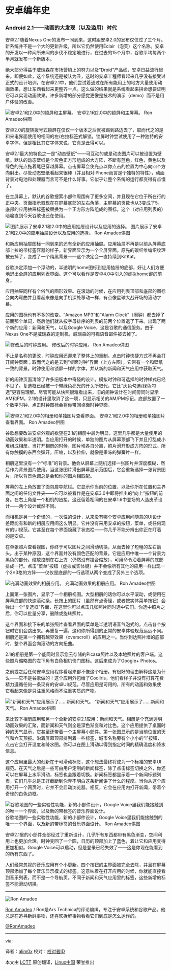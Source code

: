 安卓编年史
================================================================================
### Android 2.1——动画的大发现（以及滥用）时代 ###

安卓2.1随着Nexus One的发布一同到来，这时距安卓2.0的发布仅仅过了三个月。新系统并不是一个大的更新升级，所以它仍然使用Éclair（泡芙）这个名称。安卓的开发以一种闻所未闻的步伐不稳定地进行，在过去的15个月中，谷歌平均每两个半月就发布一个新版本。

绝大部分得益于威瑞森在市场营销上的努力以及“Droid”产品线，安卓日益流行起来。即便如此，这个系统还是被认为丑，这时的安卓工程师看起来几乎没有接受过正式的设计培训，在安卓2.1中，他们尝试着通过在所有能用上的地方大量使用动画效果，想让东西看起来更整齐一点。这么做的结果就是系统看起来拼命想要证明它可以实现动画效果。许多新增的部分感觉更像是技术的演示（demo）而不是用户体验的改善。

![安卓2.1和2.0中的锁屏和主屏幕。](http://cdn.arstechnica.net/wp-content/uploads/2014/01/21.png)
安卓2.1和2.0中的锁屏和主屏幕。
Ron Amadeo供图

安卓2.0的旋转拨号式锁屏在仅仅一个版本之后就被踢到路边去了，取而代之的是和来电界面使用的相同的左/右拉标签式解锁。锁屏时钟尝试使用了一种独特的安卓字体，但是相比其它字体来说，它真是丑得可以。

安卓2.1最大的特色之一是“动态壁纸”——可互动的或是动态图片可以被设置为壁纸。默认的动态壁纸是个灰色正方形组成的大方阵，不断有蓝色，红色，黄色以及绿色的光点拖着尾巴穿越屏幕。点击屏幕会使光点以你点击的位置为中心向四个方向射出。尽管动态壁纸看起来很棒（并且相对iPhone而言是个独特的特性），动画背景对电池和处理器而言可不是什么好事。它似乎让整个系统的运行都变得有点慢了。

在主屏幕上，默认的谷歌搜索小部件周围有了更多空间，并且现在它位于所在行的正中央。页面指示器现在在屏幕底部的左右角落，主屏幕的页数也从3变成了5。底部的应用抽屉标签被替换为一个正方形方阵组成的图标，这个（对应用列表的）暗喻直到今天谷歌也还在使用。

![图片展示了安卓2.1和2.0中的应用抽屉设计以及应用的选择。](http://cdn.arstechnica.net/wp-content/uploads/2014/01/21icons.png)
图片展示了安卓2.1和2.0中的应用抽屉设计以及应用的选择。
Ron Amadeo供图

和新应用抽屉图标一同到来的还有全新的应用抽屉。应用抽屉不再是以前从屏幕底部上拉的带标签容器的样子，新界面显示为一个全屏界面。原先的碳纤维编织纹理被去掉了，变成了一个纯黑背景——这个决定会一直持续到KitKat。

谷歌决定添加一个浮动的，半透明的home图标到应用抽屉的底部，好让人们方便地退出全屏的应用列表界面。这个可以看作是安卓4.0中引入的虚拟home键的前身。

应用抽屉同样有个俗气的图形效果。在滚动的时候，在应用列表顶部和底部的图标会向内弯曲并且看起来像是向手机深处移动一样，有点像星球大战开场的滚动字幕。

应用的图标也有不多的改变。“Amazon MP3”和“Alarm Clock”（闹钟）都去掉了前面那个单词，然后他们就从按字母排序的列表的前两个位置退了下来。出现了两个新的应用：新闻和天气，以及Google Voice，这是谷歌的通信服务。由于Nexus One不是威瑞森的定制机，威瑞森的可视语音邮件被去掉了。

![修改后的时钟应用。](http://cdn.arstechnica.net/wp-content/uploads/2014/01/clo2ck.png)
修改后的时钟应用。
Ron Amadeo供图

不止是名称的更改，时钟应用还迎来了整体上的重制。点击时钟快捷方式不再会打开闹钟页面；取而代之的是去到“桌面时钟”界面（上方左图），它带有一个和壁纸一致的背景。时钟使用和锁屏一样的字体，并从新的新闻和天气应用中获取天气。

新的闹钟页面清除了许多旧版本中奇怪的设计。模拟时钟和可选择的时钟样式已经不见了。复选框已经被一个带绿色亮光的开关所取代，它比“灰色勾选/绿色勾选”更容易理解。尽管可能从快照很难看出来，旧的闹钟设计在时间旁同时显示AM和PM。2.1的设计里取消了这一项，只显示相关的AM/PM标记。底部放置了一个数字时钟，点击时钟图标会将你带回桌面时钟界面。

![安卓2.1和2.0中的相册和单独图片查看界面。](http://cdn.arstechnica.net/wp-content/uploads/2014/01/gallery1.png)
安卓2.1和2.0中的相册和单独图片查看界面。
Ron Amadeo供图

谷歌想要改进安卓外观的欲望在2.1的相册中最为明显，这里几乎都是大量使用的动画效果和半透明。当应用打开的时候，单独的图片从屏幕顶部飞下并且打乱成小堆组成相册。当打开相册的时候，图片堆各自分离，照片滑开形成方阵的形式。所有你触摸的东西会弹开，压缩，以及拉伸，就像是果冻的弹簧片一样。

相册这里没有一个“标准”的背景。他会从屏幕上随机选择一张图片并深度模糊，然后作为背景图片使用。当这张图片滑出屏幕显示范围后，它会重新选择一张背景图片，所以背景色调总是会和你的图片相匹配。

屏幕的左上角放置了面包屑导航栏。它显示你当前的位置，以及你所在位置和主界面之间的任何文件夹——它可以被看作是在安卓3.0中即将推出的“向上”按钮的前身。在右上角是一个相机的链接，这还留着相同的在安卓1.6中登场的人造皮革设计——两个设计截然不同。

而相机是另一个奇怪的，一次性的设计，从来没有哪个安卓应用间随意的UI设计差距能有和新的相册应用间这么明显。它并没有采用安卓的按钮，菜单，或任何现有的UI规范。它甚至在每个界面隐藏了状态栏——你几乎不能分辨出你正在盯着的是安卓。

在单张照片查看视图，你终于可以图片之间滑动切换，从而去掉了短粗的左右箭头。出于某种原因，这个界面并没有颜色匹配的背景。它是应用中唯一一个背景为黑色的部分。缩放控制在右上方（仍然没有捏合缩放），可用命令沿着屏幕的底部排成一行。点击“菜单”按钮（虚拟或实体键）并不会像所有其他的应用一样出现一个2×3格的方阵——仅仅是底部的一行选项从两个变成了另外三个选项。

![充满动画效果的相册应用。](http://cdn.arstechnica.net/wp-content/uploads/2014/01/gallery2.png)
充满动画效果的相册应用。
Ron Amadeo供图

上面第一张图片，显示了一个相册视图。大型相册的话你可以水平滚动，或使用在屏幕底部的快速滚动条。长按上的图片（虽然有点奇怪，或者按实体菜单按钮）会弹出一个“复选框”界面，在这里你可以点击几张照片同时选中它们。你选中照片之后，你可以批量分享，删除或旋转照片。

这个界面和接下来的单张照片查看界面的菜单是半透明语音气泡式的，点击各个按钮时它们会跳出来。再重复一遍，这和你所得到的正常的安卓体验规范远远不同。相册还是第一个拥有越界效果（overscroll）的应用之一。当你到达照片墙的底部时，整个界面会向滚动的方向扭曲。

2.1的相册是第一个能同时显示您云存储的Picasa照片以及本地照片的客户端。这些照片缩略图的左下角有白色相机快门图标。这后来成为了Google+ Photos。

之前或之后任何安卓应用程序看起来都不像这个相册。有很好的理由解释这是为什么——它不是谷歌做的！这个应用外包给了Cooliris，他们看样子并没有打算花费精力遵循任何一条现有的安卓UI规范。尽管应用是可用的，所有的动画和效果使它看起来像是只注重风格而不注重实质的产物。

![“新闻和天气”应用展示了……新闻和天气。](http://cdn.arstechnica.net/wp-content/uploads/2014/01/newsandweather.png)
“新闻和天气”应用展示了……新闻和天气。
Ron Amadeo供图

来比较下相册应用和另一个全新的安卓2.1应用：新闻和天气。相册是个充满透明动画效果的汇聚，而新闻和天气则全是深色渐变和对比色。这个应用提供了桌面时钟的天气显示，它甚至还带着一个主屏幕小部件。第一张图显示的是当前位置的天气和六天预报。沿着屏幕顶部排列着一些标签，城市名称旁有个小小的“i”按钮，点击它会打开温度和降水图。你可以在图上滑动以得到指定时间的精确温度和降水信息。

这个应用里最大的创新在于可滑动标签，这个想法最终将成为一个标准的安卓UI规范。在天气之后是一些可由用户定制的新闻标签，除了点击标签切换之外，你还可以在屏幕上水平滑动，标签也会跟着切换。新闻标签都显示着一个新闻标题列表，它们几乎总是正好截断到你弄不明白这条新闻讲了什么的程度。当你从这个应用打开一个网页时，它并不会启动浏览器。相反，它会在应用内打开新闻，带着个奇怪的白色边框。

![谷歌地图的一些实验性功能，新的小部件设计，Google Voice里我们能接触到的唯一一个界面，以及新的带标签的音乐界面设计。](http://cdn.arstechnica.net/wp-content/uploads/2014/04/ccccombo.jpg)
谷歌地图的一些实验性功能，新的小部件设计，Google Voice里我们能接触到的唯一一个界面，以及新的带标签的音乐界面设计。
Ron Amadeo供图

安卓2.1里的小部件全部经过了重新设计，几乎所有东西都带有黑色渐变，空间利用上也更加合理。时钟变回了一个圆，日历的顶部加上了蓝色，着让它和应用变得更加相似。Google Voice可以启动，但是登录已经失效了——这是你现在能看到的所有东西了。

人们经常忽视的音乐应用有个小更新。四个按钮的主界面被完全去除，并且在屏幕顶部添加了每个音乐显示模式的标签。这意味着在打开应用的时候，你就能直接看到音乐列表，而不是一个导航页。不同于新闻和天气应用里的标签，这些新增的标签不能滑动切换。

----------

![Ron Amadeo](http://cdn.arstechnica.net/wp-content//uploads/authors/ron-amadeo-sq.jpg)

[Ron Amadeo][a] / Ron是Ars Technica的评论编缉，专注于安卓系统和谷歌产品。他总是在追寻新鲜事物，还喜欢拆解事物看看它们到底是怎么运作的。

[@RonAmadeo][t]

--------------------------------------------------------------------------------

via:

译者：[alim0x](https://github.com/alim0x) 校对：[校对者ID](https://github.com/校对者ID)

本文由 [LCTT](https://github.com/LCTT/TranslateProject) 原创翻译，[Linux中国](http://linux.cn/) 荣誉推出

[a]:http://arstechnica.com/author/ronamadeo
[t]:https://twitter.com/RonAmadeo
